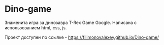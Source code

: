 # Dino-game
Знаменита игра за динозавра Т-Rex Game Google.
Написана с использованием html, css, js.

Проект доступен по ссылке - https://filimonovalexey.github.io/Dino-game/